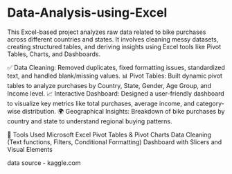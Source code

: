 # Data-Analysis-using-Excel
This Excel-based project analyzes raw data related to bike purchases across different countries and states. It involves cleaning messy datasets, creating structured tables, and deriving insights using Excel tools like Pivot Tables, Charts, and Dashboards.

✅ Data Cleaning: Removed duplicates, fixed formatting issues, standardized text, and handled blank/missing values.
📊 Pivot Tables: Built dynamic pivot tables to analyze purchases by Country, State, Gender, Age Group, and Income level.
📈 Interactive Dashboard: Designed a user-friendly dashboard to visualize key metrics like total purchases, average income, and category-wise distribution.
🌍 Geographical Insights: Breakdown of bike purchases by country and state to understand regional buying patterns.

🧰 Tools Used
Microsoft Excel
Pivot Tables & Pivot Charts
Data Cleaning (Text functions, Filters, Conditional Formatting)
Dashboard with Slicers and Visual Elements

data source - kaggle.com
